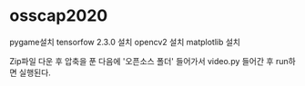 # osscap2020
pygame설치
tensorfow 2.3.0 설치
opencv2 설치
matplotlib 설치

Zip파일 다운 후 압축을 푼 다음에 '오픈소스 폴더' 들어가서 video.py 들어간 후 run하면 실행된다.
